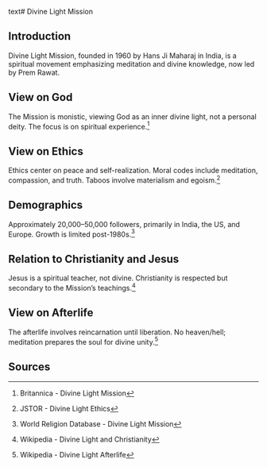 text# Divine Light Mission
## Introduction
Divine Light Mission, founded in 1960 by Hans Ji Maharaj in India, is a spiritual movement emphasizing meditation and divine knowledge, now led by Prem Rawat.
## View on God
The Mission is monistic, viewing God as an inner divine light, not a personal deity. The focus is on spiritual experience.[^1]
## View on Ethics
Ethics center on peace and self-realization. Moral codes include meditation, compassion, and truth. Taboos involve materialism and egoism.[^2]
## Demographics
Approximately 20,000–50,000 followers, primarily in India, the US, and Europe. Growth is limited post-1980s.[^3]
## Relation to Christianity and Jesus
Jesus is a spiritual teacher, not divine. Christianity is respected but secondary to the Mission’s teachings.[^4]
## View on Afterlife
The afterlife involves reincarnation until liberation. No heaven/hell; meditation prepares the soul for divine unity.[^5]
## Sources
[^1]: Britannica - Divine Light Mission[](https://www.britannica.com/topic/Divine-Light-Mission)
[^2]: JSTOR - Divine Light Ethics[](https://www.jstor.org/stable/3260781)
[^3]: World Religion Database - Divine Light Mission[](https://www.worldreligiondatabase.org)
[^4]: Wikipedia - Divine Light and Christianity[](https://en.wikipedia.org/wiki/Divine_Light_Mission#Christianity)
[^5]: Wikipedia - Divine Light Afterlife[](https://en.wikipedia.org/wiki/Divine_Light_Mission#Afterlife)
